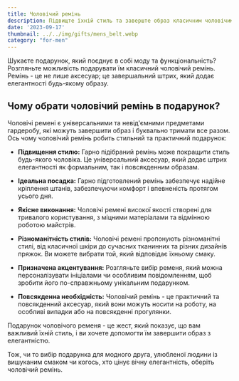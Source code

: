 ```yaml
---
title: Чоловічий ремінь
description: Підвищте їхній стиль та заверште образ класичним чоловічим ременем.
date: '2023-09-17'
thumbnail: ../../img/gifts/mens_belt.webp
category: "for-men"
---
```

Шукаєте подарунок, який поєднує в собі моду та функціональність? Розгляньте можливість подарувати їм класичний чоловічий ремінь. Ремінь - це не лише аксесуар; це завершальний штрих, який додає елегантності будь-якому образу.

## Чому обрати чоловічий ремінь в подарунок?

Чоловічі ремені є універсальними та невід'ємними предметами гардеробу, які можуть завершити образ і буквально тримати все разом. Ось чому чоловічий ремінь робить стильний та практичний подарунок:

- **Підвищення стилю:** Гарно підібраний ремінь може покращити стиль будь-якого чоловіка. Це універсальний аксесуар, який додає штрих елегантності як формальним, так і повсякденним образам.

- **Ідеальна посадка:** Гарно підготовлений ремінь забезпечує надійне кріплення штанів, забезпечуючи комфорт і впевненість протягом усього дня.

- **Якісне виконання:** Чоловічі ремені високої якості створені для тривалого користування, з міцними матеріалами та відмінною роботою майстрів.

- **Різноманітність стилів:** Чоловічі ремені пропонують різноманітні стилі, від класичної шкіри до сучасних тканинних та різних дизайнів пряжок. Ви можете вибрати той, який відповідає їхньому смаку.

- **Призначена акцентування:** Розгляньте вибір ременя, який можна персоналізувати ініціалами чи особливим повідомленням, щоб зробити його по-справжньому унікальним подарунком.

- **Повсякденна необхідність:** Чоловічий ремінь - це практичний та повсякденний аксесуар, який вони можуть носити на роботу, на особливі випадки або на повсякденні прогулянки.

Подарунок чоловічого ременя - це жест, який показує, що вам важливий їхній стиль, і ви хочете допомогти їм завершити образ з елегантністю.

Тож, чи то вибір подарунка для модного друга, улюбленої людини із вишуканим смаком чи когось, хто цінує вічну елегантність, оберіть чоловічий ремінь.
